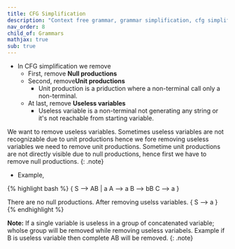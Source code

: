 ```yaml
---
title: CFG Simplification
description: "Context free grammar, grammar simplification, cfg simplification"
nav_order: 8
child_of: Grammars
mathjax: true
sub: true
---
```


- In CFG simplification we remove
    - First, remove **Null productions**
    - Second, remove**Unit productions**
        - Unit production is a priduction where a non-terminal call only a non-terminal.
    - At last, remove **Useless variables**
        - Useless variable is a non-terminal not generating any string or it's not reachable from starting variable.

We want to remove useless variables. Sometimes useless variables are not recognizable due to unit productions hence we fore removing useless variables we need to remove unit productions. Sometime unit productions are not directly visible due to null productions, hence first we have to remove null productions.
{: .note}

- Example,

{% highlight bash %}
{
    S --> AB | a
    A --> a
    B --> bB
    C --> a
}

There are no null productions.
After removing uselss variables.
{
    S --> a
}
{% endhighlight %}

**Note:** If a single variable is useless in a group of concatenated variable; wholse group will be removed while removing useless variabels. Example if B is useless variable then complete AB will be removed.
{: .note}